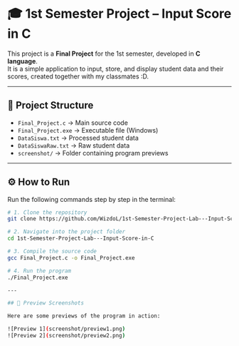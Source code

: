 # 🎓 1st Semester Project – Input Score in C

This project is a **Final Project** for the 1st semester, developed in **C language**.  
It is a simple application to input, store, and display student data and their scores, created together with my classmates :D.

---

## 📂 Project Structure
- `Final_Project.c` → Main source code  
- `Final_Project.exe` → Executable file (Windows)  
- `DataSiswa.txt` → Processed student data  
- `DataSiswaRaw.txt` → Raw student data  
- `screenshot/` → Folder containing program previews  

---

## ⚙️ How to Run
Run the following commands step by step in the terminal:

```bash
# 1. Clone the repository
git clone https://github.com/WizdoL/1st-Semester-Project-Lab---Input-Score-in-C.git

# 2. Navigate into the project folder
cd 1st-Semester-Project-Lab---Input-Score-in-C

# 3. Compile the source code
gcc Final_Project.c -o Final_Project.exe

# 4. Run the program
./Final_Project.exe

---

## 📸 Preview Screenshots  

Here are some previews of the program in action:  

![Preview 1](screenshot/preview1.png)  
![Preview 2](screenshot/preview2.png)  
